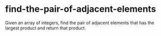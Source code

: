 # find-the-pair-of-adjacent-elements
Given an array of integers, find the pair of adjacent elements that has the largest product and return that product.

